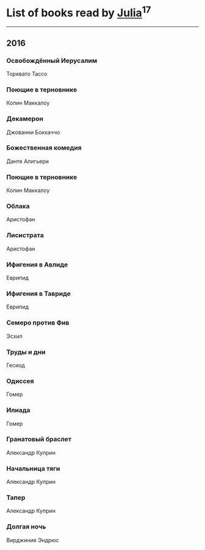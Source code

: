 # List of books read by [Julia](http://vk.com/id55688208)<sup>17</sup>
---

## 2016

### Освобождённый Иерусалим
Торквато Тассо


### Поющие в терновнике
Колин Маккалоу


### Декамерон
Джованни Боккаччо


### Божественная комедия
Данте Алигьери


### Поющие в терновнике
Колин Маккалоу


### Облака
Аристофан


### Лисистрата
Аристофан


### Ифигения в Авлиде
Еврипид


### Ифигения в Тавриде
Еврипид


### Семеро против Фив
Эсхил


### Труды и дни
Гесиод


### Одиссея
Гомер


### Илиада
Гомер


### Гранатовый браслет
Александр Куприн


### Начальница тяги
Александр Куприн


### Тапер
Александр Куприн


### Долгая ночь
Вирджиния Эндрюс



